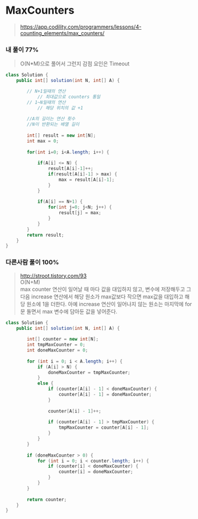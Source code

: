 # MaxCounters
>https://app.codility.com/programmers/lessons/4-counting_elements/max_counters/

### 내 풀이 77%
>O(N*M)으로 풀어서 그런지 감점 요인은 Timeout

~~~java
class Solution {
    public int[] solution(int N, int[] A) {

        // N+1일때의 연산
            // 최대값으로 counters 통일
        // 1~N일때의 연산
            // 해당 위치의 값 +1
        
        //A의 길이는 연산 횟수
        //N이 반환되는 배열 길이
        
        int[] result = new int[N];
        int max = 0;
        
        for(int i=0; i<A.length; i++) {
            
            if(A[i] <= N) {
                result[A[i]-1]++;
                if(result[A[i]-1] > max) {
                    max = result[A[i]-1];
                }
            }
                 
            if(A[i] == N+1) {
                for(int j=0; j<N; j++) {
                    result[j] = max;
                }
            }      
        }
        return result;    
    }
}
~~~

### 다른사람 풀이 100%
>http://stroot.tistory.com/93  
>O(N+M)  
>max counter 연산이 일어날 때 마다 값을 대입하지 않고, 변수에 저장해두고 그 다음 increase 연산에서 해당 원소가 max값보다 작으면 max값을 대입하고 
해당 원소에 1을 더한다. 아예 increase 연산이 일어나지 않는 원소는 마지막에 for문 돌면서 max 변수에 담아둔 값을 넣어준다.

~~~java
class Solution {
    public int[] solution(int N, int[] A) {
        
        int[] counter = new int[N];
        int tmpMaxCounter = 0;
        int doneMaxCounter = 0;
     
        for (int i = 0; i < A.length; i++) {
            if (A[i] > N) {
                doneMaxCounter = tmpMaxCounter;
            }
            else {
                if (counter[A[i] - 1] < doneMaxCounter) {
                    counter[A[i] - 1] = doneMaxCounter;
                }
     
                counter[A[i] - 1]++;
     
                if (counter[A[i] - 1] > tmpMaxCounter) {
                    tmpMaxCounter = counter[A[i] - 1];
                }
            }
        }
     
        if (doneMaxCounter > 0) {
            for (int i = 0; i < counter.length; i++) {
                if (counter[i] < doneMaxCounter) {
                    counter[i] = doneMaxCounter;
                }
            }
        }
     
        return counter;
    }
}
~~~
